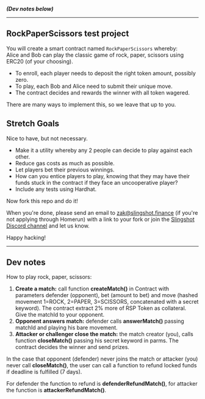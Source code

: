 ***(Dev notes below)***

------

## RockPaperScissors test project

You will create a smart contract named `RockPaperScissors` whereby:  
Alice and Bob can play the classic game of rock, paper, scissors using ERC20 (of your choosing).    

- To enroll, each player needs to deposit the right token amount, possibly zero.  
- To play, each Bob and Alice need to submit their unique move.  
- The contract decides and rewards the winner with all token wagered.  

There are many ways to implement this, so we leave that up to you.  

## Stretch Goals
Nice to have, but not necessary.
- Make it a utility whereby any 2 people can decide to play against each other.  
- Reduce gas costs as much as possible.
- Let players bet their previous winnings.  
- How can you entice players to play, knowing that they may have their funds stuck in the contract if they face an uncooperative player?  
- Include any tests using Hardhat.
  

Now fork this repo and do it!

When you're done, please send an email to zak@slingshot.finance (if you're not applying through Homerun) with a link to your fork or join the [Slingshot Discord channel](https://discord.gg/JNUnqYjwmV) and let us know.  

Happy hacking!

------

## **Dev notes**

How to play rock, paper, scissors:

1) **Create a match:** call function **createMatch()** in Contract with parameters defender (opponent), bet (amount to bet) and move (hashed movement 1=ROCK, 2=PAPER, 3=SCISSORS, concatenated with a secret keyword). The contract extract 2% more of RSP Token as collateral. Give the matchId to your opponent.
2) **Opponent answers match:** defender calls **answerMatch()** passing matchId and playing his bare movement.
3) **Attacker or challenger close the match:** the match creator (you), calls function **closeMatch()** passing his secret keyword in parms. The contract decides the winner and send prizes.

In the case that opponent (defender) never joins the match or attacker (you) never call **closeMatch()**, the user can call a function to refund locked funds if deadline is fulfilled (7 days).

For defender the function to refund is **defenderRefundMatch()**, for attacker the function is **attackerRefundMatch()**.

